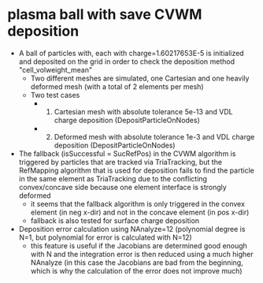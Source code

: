 # plasma ball with save CVWM deposition
- A ball of particles with, each with charge=1.60217653E-5 is initialized and deposited on the grid in order to check the deposition method "cell_volweight_mean"
  - Two different meshes are simulated, one Cartesian and one heavily deformed mesh (with a total of 2 elements per mesh)
  - Two test cases
    - 1) Cartesian mesh with absolute tolerance 5e-13 and VDL charge deposition (DepositParticleOnNodes)
    - 2) Deformed mesh with absolute tolerance 1e-3 and VDL charge deposition (DepositParticleOnNodes)
- The fallback (isSuccessful = SucRefPos) in the CVWM algorithm is triggered by particles that are tracked via TriaTracking, but the RefMapping algorithm that
  is used for deposition fails to find the particle in the same element as TriaTracking due to the conflicting convex/concave side
  because one element interface is strongly deformed
  - it seems that the fallback algorithm is only triggered in the convex element (in neg x-dir) and not in the concave element (in pos x-dir)
  - fallback is also tested for surface charge deposition
- Deposition error calculation using NAnalyze=12 (polynomial degree is N=1, but polynomial for error is calculated with N=12)
  - this feature is useful if the Jacobians are determined good enough with N and the integration error is then reduced using a much
    higher NAnalyze (in this case the Jacobians are bad from the beginning, which is why the calculation of the error does not improve much)
